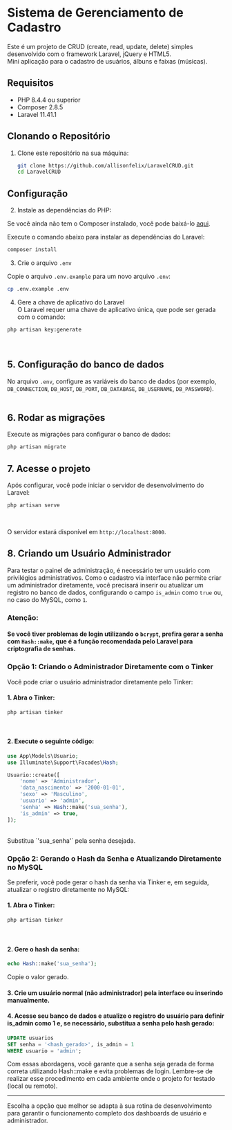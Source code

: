 # Sistema de Gerenciamento de Cadastro
Este é um projeto de CRUD (create, read, update, delete) simples desenvolvido com o framework Laravel, jQuery e HTML5.<br>Mini aplicação para o cadastro de usuários, álbuns e faixas (músicas).<br>

## Requisitos

- PHP 8.4.4 ou superior
- Composer 2.8.5
- Laravel 11.41.1

## Clonando o Repositório

1. Clone este repositório na sua máquina:

   ```bash
   git clone https://github.com/allisonfelix/LaravelCRUD.git
   cd LaravelCRUD
   ```
## Configuração
2. Instale as dependências do PHP:

Se você ainda não tem o Composer instalado, você pode baixá-lo <a href="https://getcomposer.org/download/" target="_blank">aqui</a>.

Execute o comando abaixo para instalar as dependências do Laravel:
```bash
composer install
```
3. Crie o arquivo `.env`

Copie o arquivo `.env.example` para um novo arquivo `.env`:

```bash
cp .env.example .env
```

4. Gere a chave de aplicativo do Laravel<br>
O Laravel requer uma chave de aplicativo única, que pode ser gerada com o comando:

```bash
php artisan key:generate
```
<br>

## 5. Configuração do banco de dados<br>
No arquivo `.env`, configure as variáveis do banco de dados (por exemplo, `DB_CONNECTION`, `DB_HOST`, `DB_PORT`, `DB_DATABASE`, `DB_USERNAME`, `DB_PASSWORD`).
<br><br>
## 6. Rodar as migrações<br>
Execute as migrações para configurar o banco de dados:<br>
```bash
php artisan migrate
```

## 7. Acesse o projeto
Após configurar, você pode iniciar o servidor de desenvolvimento do Laravel:

```bash
php artisan serve
```
<br>

O servidor estará disponível em `http://localhost:8000`.<br>

## 8. Criando um Usuário Administrador
Para testar o painel de administração, é necessário ter um usuário com privilégios administrativos. Como o cadastro via interface não permite criar um administrador diretamente, você precisará inserir ou atualizar um registro no banco de dados, configurando o campo `is_admin` como `true` ou, no caso do MySQL, como `1`.

### Atenção:
#### Se você tiver problemas de login utilizando o `bcrypt`, prefira gerar a senha com `Hash::make`, que é a função recomendada pelo Laravel para criptografia de senhas.

### Opção 1: Criando o Administrador Diretamente com o Tinker
Você pode criar o usuário administrador diretamente pelo Tinker:
<br>

#### 1. Abra o Tinker:
```bash
php artisan tinker
```
<br>

#### 2. Execute o seguinte código:
```php
use App\Models\Usuario;
use Illuminate\Support\Facades\Hash;

Usuario::create([
    'nome' => 'Administrador',
    'data_nascimento' => '2000-01-01',
    'sexo' => 'Masculino',
    'usuario' => 'admin',
    'senha' => Hash::make('sua_senha'),
    'is_admin' => true,
]);
```
<br>
Substitua `'sua_senha'` pela senha desejada.
<br>

### Opção 2: Gerando o Hash da Senha e Atualizando Diretamente no MySQL
Se preferir, você pode gerar o hash da senha via Tinker e, em seguida, atualizar o registro diretamente no MySQL:

#### 1. Abra o Tinker:
```bash
php artisan tinker
```
<br>

#### 2. Gere o hash da senha:
```php
echo Hash::make('sua_senha');
```
Copie o valor gerado.
<br>
#### 3. Crie um usuário normal (não administrador) pela interface ou inserindo manualmente.
#### 4. Acesse seu banco de dados e atualize o registro do usuário para definir is_admin como 1 e, se necessário, substitua a senha pelo hash gerado:
```sql
UPDATE usuarios 
SET senha = '<hash_gerado>', is_admin = 1 
WHERE usuario = 'admin';
```
Com essas abordagens, você garante que a senha seja gerada de forma correta utilizando Hash::make e evita problemas de login. Lembre-se de realizar esse procedimento em cada ambiente onde o projeto for testado (local ou remoto).
<br>
***
Escolha a opção que melhor se adapta à sua rotina de desenvolvimento para garantir o funcionamento completo dos dashboards de usuário e administrador.
